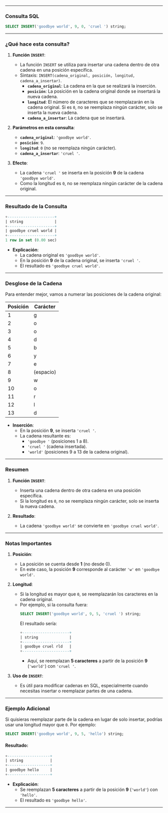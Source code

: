 
---

### **Consulta SQL**

```sql
SELECT INSERT('goodbye world', 9, 0, 'cruel ') string;
```

---

### **¿Qué hace esta consulta?**

1. **Función `INSERT`**:
    - La función `INSERT` se utiliza para insertar una cadena dentro de otra cadena en una posición específica.
    - Sintaxis: `INSERT(cadena_original, posición, longitud, cadena_a_insertar)`.
        - **`cadena_original`**: La cadena en la que se realizará la inserción.
        - **`posición`**: La posición en la cadena original donde se insertará la nueva cadena.
        - **`longitud`**: El número de caracteres que se reemplazarán en la cadena original. Si es `0`, no se reemplaza ningún carácter, solo se inserta la nueva cadena.
        - **`cadena_a_insertar`**: La cadena que se insertará.

2. **Parámetros en esta consulta**:
    - **`cadena_original`**: `'goodbye world'`.
    - **`posición`**: `9`.
    - **`longitud`**: `0` (no se reemplaza ningún carácter).
    - **`cadena_a_insertar`**: `'cruel '`.

3. **Efecto**:
    - La cadena `'cruel '` se inserta en la posición **9** de la cadena `'goodbye world'`.
    - Como la longitud es `0`, no se reemplaza ningún carácter de la cadena original.

---

### **Resultado de la Consulta**

```sql
+---------------------+
| string              |
+---------------------+
| goodbye cruel world |
+---------------------+
1 row in set (0.00 sec)
```

- **Explicación**:
    - La cadena original es `'goodbye world'`.
    - En la posición **9** de la cadena original, se inserta `'cruel '`.
    - El resultado es `'goodbye cruel world'`.

---

### **Desglose de la Cadena**

Para entender mejor, vamos a numerar las posiciones de la cadena original:

| Posición | Carácter |
|----------|----------|
| 1        | g        |
| 2        | o        |
| 3        | o        |
| 4        | d        |
| 5        | b        |
| 6        | y        |
| 7        | e        |
| 8        | (espacio)|
| 9        | w        |
| 10       | o        |
| 11       | r        |
| 12       | l        |
| 13       | d        |

- **Inserción**:
    - En la posición **9**, se inserta `'cruel '`.
    - La cadena resultante es:
        - `'goodbye '` (posiciones 1 a 8).
        - `'cruel '` (cadena insertada).
        - `'world'` (posiciones 9 a 13 de la cadena original).

---

### **Resumen**

1. **Función `INSERT`**:
    - Inserta una cadena dentro de otra cadena en una posición específica.
    - Si la longitud es `0`, no se reemplaza ningún carácter, solo se inserta la nueva cadena.

2. **Resultado**:
    - La cadena `'goodbye world'` se convierte en `'goodbye cruel world'`.

---

### **Notas Importantes**

1. **Posición**:
    - La posición se cuenta desde **1** (no desde 0).
    - En este caso, la posición **9** corresponde al carácter `'w'` en `'goodbye world'`.

2. **Longitud**:
    - Si la longitud es mayor que `0`, se reemplazarán los caracteres en la cadena original.
    - Por ejemplo, si la consulta fuera:
      ```sql
      SELECT INSERT('goodbye world', 9, 5, 'cruel ') string;
      ```
      El resultado sería:
      ```sql
      +---------------------+
      | string              |
      +---------------------+
      | goodbye cruel rld   |
      +---------------------+
      ```
        - Aquí, se reemplazan **5 caracteres** a partir de la posición **9** (`'world'`) con `'cruel '`.

3. **Uso de `INSERT`**:
    - Es útil para modificar cadenas en SQL, especialmente cuando necesitas insertar o reemplazar partes de una cadena.

---

### **Ejemplo Adicional**

Si quisieras reemplazar parte de la cadena en lugar de solo insertar, podrías usar una longitud mayor que `0`. Por ejemplo:

```sql
SELECT INSERT('goodbye world', 9, 5, 'hello') string;
```

#### **Resultado**:
```sql
+-------------------+
| string            |
+-------------------+
| goodbye hello     |
+-------------------+
```

- **Explicación**:
    - Se reemplazan **5 caracteres** a partir de la posición **9** (`'world'`) con `'hello'`.
    - El resultado es `'goodbye hello'`.

---

